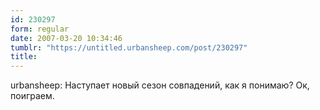 ```yaml
---
id: 230297
form: regular
date: 2007-03-20 10:34:46
tumblr: "https://untitled.urbansheep.com/post/230297"
title:
---
```


<p>urbansheep: Наступает новый сезон совпадений, как я понимаю? Ок, поиграем.</p>

